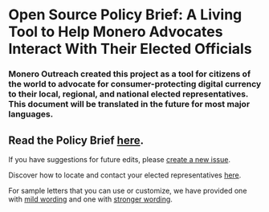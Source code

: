 # Open Source Policy Brief: A Living Tool to Help Monero Advocates Interact With Their Elected Officials

### Monero Outreach created this project as a tool for citizens of the world to advocate for consumer-protecting digital currency to their local, regional, and national elected representatives. This document will be translated in the future for most major languages. 

## Read the Policy Brief [here](https://github.com/xmrhaelan/policy-brief/blob/main/brief.md).

If you have suggestions for future edits, please [create a new issue](https://github.com/xmrhaelan/policy-brief/issues).

Discover how to locate and contact your elected representatives [here](https://github.com/xmrhaelan/policy-brief/blob/main/find-your-elected-representative.md).

For sample letters that you can use or customize, we have provided one with [mild wording](https://github.com/xmrhaelan/policy-brief/blob/main/sample-letter-1.md) and one with [stronger wording](https://github.com/xmrhaelan/policy-brief/blob/main/sample-letter-2.md).
